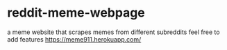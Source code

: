# reddit-meme-webpage
a meme website that scrapes memes from different subreddits
feel free to add features
https://meme911.herokuapp.com/
